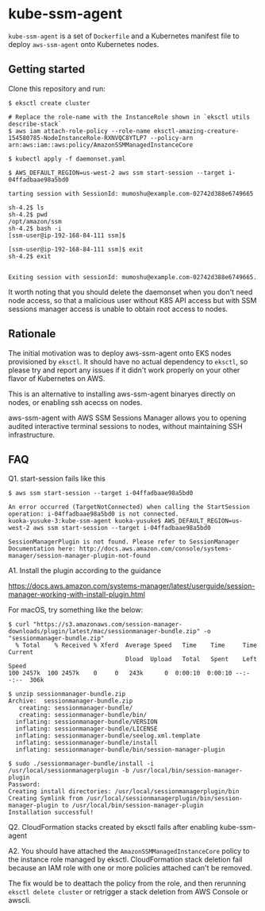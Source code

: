 # kube-ssm-agent

`kube-ssm-agent` is a set of `Dockerfile` and a Kubernetes manifest file to deploy `aws-ssm-agent` onto Kubernetes nodes.

## Getting started

Clone this repository and run:

```console
$ eksctl create cluster

# Replace the role-name with the InstanceRole shown in `eksctl utils describe-stack`
$ aws iam attach-role-policy --role-name eksctl-amazing-creature-154580785-NodeInstanceRole-RXNVQC8YTLP7 --policy-arn arn:aws:iam::aws:policy/AmazonSSMManagedInstanceCore

$ kubectl apply -f daemonset.yaml

$ AWS_DEFAULT_REGION=us-west-2 aws ssm start-session --target i-04ffadbaae98a5bd0

tarting session with SessionId: mumoshu@example.com-02742d388e6749665

sh-4.2$ ls
sh-4.2$ pwd
/opt/amazon/ssm
sh-4.2$ bash -i
[ssm-user@ip-192-168-84-111 ssm]$

[ssm-user@ip-192-168-84-111 ssm]$ exit
sh-4.2$ exit


Exiting session with sessionId: mumoshu@example.com-02742d388e6749665.
```

It worth noting that you should delete the daemonset when you don't need node access, so that a malicious user without K8S API access but with SSM sessions manager access
is unable to obtain root access to nodes.

## Rationale

The initial motivation was to deploy aws-ssm-agent onto EKS nodes provisioned by `eksctl`. It should have no actual dependency to `eksctl`, so please try and report any issues if it didn't work properly on your other flavor of Kubernetes on AWS.

This is an alternative to installing aws-ssm-agent binaryes directly on nodes, or enabling ssh acecss on nodes.

aws-ssm-agent with AWS SSM Sessions Manager allows you to opening audited interactive terminal sessions to nodes, without maintaining SSH infrastructure.

## FAQ

Q1. start-session fails like this

```
$ aws ssm start-session --target i-04ffadbaae98a5bd0

An error occurred (TargetNotConnected) when calling the StartSession operation: i-04ffadbaae98a5bd0 is not connected.
kuoka-yusuke-3:kube-ssm-agent kuoka-yusuke$ AWS_DEFAULT_REGION=us-west-2 aws ssm start-session --target i-04ffadbaae98a5bd0

SessionManagerPlugin is not found. Please refer to SessionManager Documentation here: http://docs.aws.amazon.com/console/systems-manager/session-manager-plugin-not-found
```

A1. Install the plugin according to the guidance

https://docs.aws.amazon.com/systems-manager/latest/userguide/session-manager-working-with-install-plugin.html

For macOS, try something like the below:

```console
$ curl "https://s3.amazonaws.com/session-manager-downloads/plugin/latest/mac/sessionmanager-bundle.zip" -o "sessionmanager-bundle.zip"
  % Total    % Received % Xferd  Average Speed   Time    Time     Time  Current
                                 Dload  Upload   Total   Spent    Left  Speed
100 2457k  100 2457k    0     0   243k      0  0:00:10  0:00:10 --:--:--  306k

$ unzip sessionmanager-bundle.zip
Archive:  sessionmanager-bundle.zip
   creating: sessionmanager-bundle/
   creating: sessionmanager-bundle/bin/
  inflating: sessionmanager-bundle/VERSION
  inflating: sessionmanager-bundle/LICENSE
  inflating: sessionmanager-bundle/seelog.xml.template
  inflating: sessionmanager-bundle/install
  inflating: sessionmanager-bundle/bin/session-manager-plugin

$ sudo ./sessionmanager-bundle/install -i /usr/local/sessionmanagerplugin -b /usr/local/bin/session-manager-plugin
Password:
Creating install directories: /usr/local/sessionmanagerplugin/bin
Creating Symlink from /usr/local/sessionmanagerplugin/bin/session-manager-plugin to /usr/local/bin/session-manager-plugin
Installation successful!
```

Q2. CloudFormation stacks created by eksctl fails after enabling kube-ssm-agent

A2. You should have attached the `AmazonSSMManagedInstanceCore` policy to the instance role managed by eksctl. CloudFormation stack deletion fail because an IAM role with one or more policies attached can't be removed.

The fix would be to deattach the policy from the role, and then rerunning `eksctl delete cluster` or retrigger a stack deletion from AWS Console or awscli.
